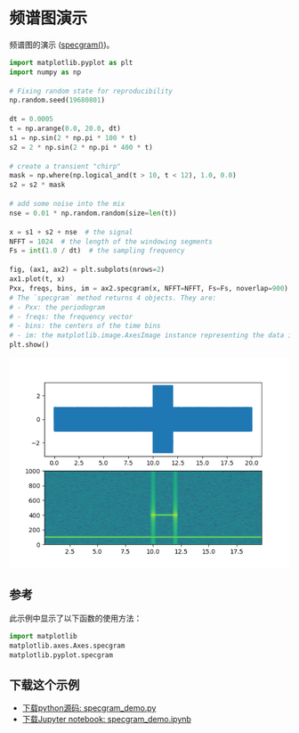 # 频谱图演示

频谱图的演示 ([specgram()](https://matplotlib.org/api/_as_gen/matplotlib.axes.Axes.specgram.html#matplotlib.axes.Axes.specgram))。

```python
import matplotlib.pyplot as plt
import numpy as np

# Fixing random state for reproducibility
np.random.seed(19680801)

dt = 0.0005
t = np.arange(0.0, 20.0, dt)
s1 = np.sin(2 * np.pi * 100 * t)
s2 = 2 * np.sin(2 * np.pi * 400 * t)

# create a transient "chirp"
mask = np.where(np.logical_and(t > 10, t < 12), 1.0, 0.0)
s2 = s2 * mask

# add some noise into the mix
nse = 0.01 * np.random.random(size=len(t))

x = s1 + s2 + nse  # the signal
NFFT = 1024  # the length of the windowing segments
Fs = int(1.0 / dt)  # the sampling frequency

fig, (ax1, ax2) = plt.subplots(nrows=2)
ax1.plot(t, x)
Pxx, freqs, bins, im = ax2.specgram(x, NFFT=NFFT, Fs=Fs, noverlap=900)
# The `specgram` method returns 4 objects. They are:
# - Pxx: the periodogram
# - freqs: the frequency vector
# - bins: the centers of the time bins
# - im: the matplotlib.image.AxesImage instance representing the data in the plot
plt.show()
```

![频谱图示例](/static/images/gallery/sphx_glr_specgram_demo_001.png)

## 参考

此示例中显示了以下函数的使用方法：

```python
import matplotlib
matplotlib.axes.Axes.specgram
matplotlib.pyplot.specgram
```

## 下载这个示例

- [下载python源码: specgram_demo.py](https://matplotlib.org/_downloads/specgram_demo.py)
- [下载Jupyter notebook: specgram_demo.ipynb](https://matplotlib.org/_downloads/specgram_demo.ipynb)